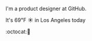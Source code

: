 I'm a product designer at GitHub.

It's 69&#8457; &#9728; in Los Angeles today

:octocat::chocolate_bar: